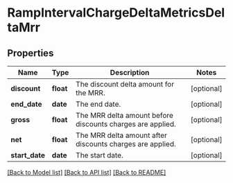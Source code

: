 # RampIntervalChargeDeltaMetricsDeltaMrr

## Properties
Name | Type | Description | Notes
------------ | ------------- | ------------- | -------------
**discount** | **float** | The discount delta amount for the MRR. | [optional] 
**end_date** | **date** | The end date. | [optional] 
**gross** | **float** | The MRR delta amount before discounts charges are applied. | [optional] 
**net** | **float** | The MRR delta amount after discounts charges are applied. | [optional] 
**start_date** | **date** | The start date. | [optional] 

[[Back to Model list]](../README.md#documentation-for-models) [[Back to API list]](../README.md#documentation-for-api-endpoints) [[Back to README]](../README.md)


